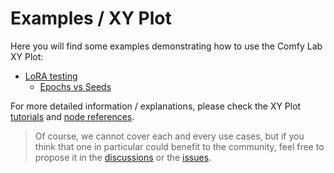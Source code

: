 # Examples / XY Plot

Here you will find some examples demonstrating how to use the Comfy Lab XY Plot:

- [LoRA testing](./LoRA%20testing/)
  - [Epochs vs Seeds](./LoRA%20testing/Epochs%20vs%20Seeds/)

For more detailed information / explanations, please check the XY Plot [tutorials](../../tutorials/XY%20Plot/) and [node references](../../node%20reference/xy%20plot/).

> Of course, we cannot cover each and every use cases, but if you think that one in particular could benefit to the community, feel free to propose it in the [discussions](https://github.com/bugltd/ComfyLab-Pack/discussions) or the [issues](https://github.com/bugltd/ComfyLab-Pack/issues).
